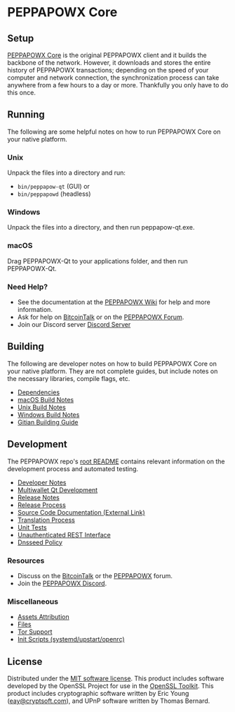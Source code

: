 PEPPAPOWX Core
=============

Setup
---------------------
[PEPPAPOWX Core](http://peppapow.org/wallet) is the original PEPPAPOWX client and it builds the backbone of the network. However, it downloads and stores the entire history of PEPPAPOWX transactions; depending on the speed of your computer and network connection, the synchronization process can take anywhere from a few hours to a day or more. Thankfully you only have to do this once.

Running
---------------------
The following are some helpful notes on how to run PEPPAPOWX Core on your native platform.

### Unix

Unpack the files into a directory and run:

- `bin/peppapow-qt` (GUI) or
- `bin/peppapowd` (headless)

### Windows

Unpack the files into a directory, and then run peppapow-qt.exe.

### macOS

Drag PEPPAPOWX-Qt to your applications folder, and then run PEPPAPOWX-Qt.

### Need Help?

* See the documentation at the [PEPPAPOWX Wiki](https://github.com/PEPPAPOWX-Project/PEPPAPOWX/wiki)
for help and more information.
* Ask for help on [BitcoinTalk](https://bitcointalk.org/index.php?topic=1262920.0) or on the [PEPPAPOWX Forum](http://forum.peppapow.org/).
* Join our Discord server [Discord Server](https://discord.peppapow.org)

Building
---------------------
The following are developer notes on how to build PEPPAPOWX Core on your native platform. They are not complete guides, but include notes on the necessary libraries, compile flags, etc.

- [Dependencies](dependencies.md)
- [macOS Build Notes](build-osx.md)
- [Unix Build Notes](build-unix.md)
- [Windows Build Notes](build-windows.md)
- [Gitian Building Guide](gitian-building.md)

Development
---------------------
The PEPPAPOWX repo's [root README](/README.md) contains relevant information on the development process and automated testing.

- [Developer Notes](developer-notes.md)
- [Multiwallet Qt Development](multiwallet-qt.md)
- [Release Notes](release-notes.md)
- [Release Process](release-process.md)
- [Source Code Documentation (External Link)](https://www.fuzzbawls.pw/peppapow/doxygen/)
- [Translation Process](translation_process.md)
- [Unit Tests](unit-tests.md)
- [Unauthenticated REST Interface](REST-interface.md)
- [Dnsseed Policy](dnsseed-policy.md)

### Resources
* Discuss on the [BitcoinTalk](https://bitcointalk.org/index.php?topic=1262920.0) or the [PEPPAPOWX](http://forum.peppapow.org/) forum.
* Join the [PEPPAPOWX Discord](https://discord.peppapow.org).

### Miscellaneous
- [Assets Attribution](assets-attribution.md)
- [Files](files.md)
- [Tor Support](tor.md)
- [Init Scripts (systemd/upstart/openrc)](init.md)

License
---------------------
Distributed under the [MIT software license](/COPYING).
This product includes software developed by the OpenSSL Project for use in the [OpenSSL Toolkit](https://www.openssl.org/). This product includes
cryptographic software written by Eric Young ([eay@cryptsoft.com](mailto:eay@cryptsoft.com)), and UPnP software written by Thomas Bernard.
